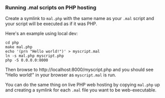 ### Running .mal scripts on PHP hosting ###

Create a symlink to `mal.php` with the same name as your `.mal` script and your script will be executed as if it was PHP.

Here's an example using local dev:

	cd php
	make mal.php
	echo '(prn "Hello world!")' > myscript.mal
	ln -s mal.php myscript.php
	php -S 0.0.0.0:8000

Then browse to http://localhost:8000/myscript.php and you should see "Hello world!" in your browser as `myscript.mal` is run.

You can do the same thing on live PHP web hosting by copying `mal.php` up and creating a symlink for each `.mal` file you want to be web-executable.
